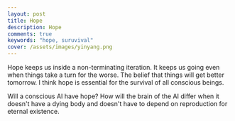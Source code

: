 ```yaml
---
layout: post
title: Hope
description: Hope
comments: true
keywords: "hope, suruvival"
cover: /assets/images/yinyang.png
---
```


Hope keeps us inside a non-terminating iteration. It keeps us going even when things take a turn for the worse. The belief
that things will get better tomorrow. I think hope is essential for the survival of all conscious beings.

Will a conscious AI have hope? How will the brain of the AI differ when it doesn't have a dying body and doesn't have to
depend on reproduction for eternal existence.
